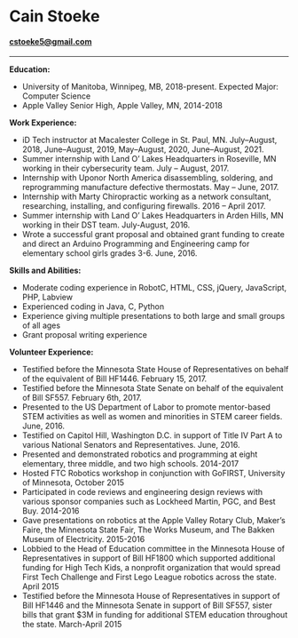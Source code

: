 # Cain Stoeke
#### cstoeke5@gmail.com
- - -

**Education:**
- University of Manitoba, Winnipeg, MB, 2018-present. Expected Major: Computer Science
- Apple Valley Senior High, Apple Valley, MN, 2014-2018
 
**Work Experience:**
- iD Tech instructor at Macalester College in St. Paul, MN. July–August, 2018, June–August, 2019, May–August, 2020, June–August, 2021.
- Summer internship with Land O’ Lakes Headquarters in Roseville, MN working in their cybersecurity team. July – August, 2017. 
- Internship with Uponor North America disassembling, soldering, and reprogramming manufacture defective thermostats. May – June, 2017.
- Internship with Marty Chiropractic working as a network consultant, researching, installing, and configuring firewalls. 2016 – April 2017.
- Summer internship with Land O’ Lakes Headquarters in Arden Hills, MN working in their DST team. July-August, 2016.
- Wrote a successful grant proposal and obtained grant funding to create and direct an Arduino Programming and Engineering camp for elementary school girls grades 3-6. June, 2016.

**Skills and Abilities:**
- Moderate coding experience in RobotC, HTML, CSS, jQuery, JavaScript, PHP, Labview
- Experienced coding in Java, C, Python
- Experience giving multiple presentations to both large and small groups of all ages
- Grant proposal writing experience

**Volunteer Experience:**
- Testified before the Minnesota State House of Representatives on behalf of the equivalent of Bill HF1446. February 15, 2017.
- Testified before the Minnesota State Senate on behalf of the equivalent of Bill SF557. February 6th, 2017.
- Presented to the US Department of Labor to promote mentor-based STEM activities as well as women and minorities in STEM career fields. June, 2016.
- Testified on Capitol Hill, Washington D.C. in support of Title IV Part A to various National Senators and Representatives. June, 2016.
- Presented and demonstrated robotics and programming at eight elementary, three middle, and two high schools. 2014-2017
- Hosted FTC Robotics workshop in conjunction with GoFIRST, University of Minnesota, October 2015
- Participated in code reviews and engineering design reviews with various sponsor companies such as Lockheed Martin, PGC, and Best Buy. 2014-2016
- Gave presentations on robotics at the Apple Valley Rotary Club, Maker’s Faire, the Minnesota State Fair, The Works Museum, and The Bakken Museum of Electricity. 2015-2016
- Lobbied to the Head of Education committee in the Minnesota House of Representatives in support of Bill HF1800 which supported additional funding for High Tech Kids, a nonprofit organization that would spread First Tech Challenge and First Lego League robotics across the state. April 2015
- Testified before the Minnesota House of Representatives in support of Bill HF1446 and the Minnesota Senate in support of Bill SF557, sister bills that grant $3M in funding for additional STEM education throughout the state. March-April 2015
